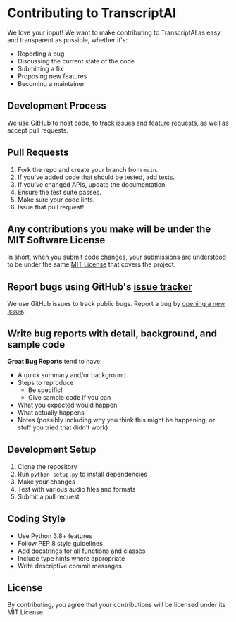 # Contributing to TranscriptAI

We love your input! We want to make contributing to TranscriptAI as easy and transparent as possible, whether it's:

- Reporting a bug
- Discussing the current state of the code
- Submitting a fix
- Proposing new features
- Becoming a maintainer

## Development Process

We use GitHub to host code, to track issues and feature requests, as well as accept pull requests.

## Pull Requests

1. Fork the repo and create your branch from `main`.
2. If you've added code that should be tested, add tests.
3. If you've changed APIs, update the documentation.
4. Ensure the test suite passes.
5. Make sure your code lints.
6. Issue that pull request!

## Any contributions you make will be under the MIT Software License

In short, when you submit code changes, your submissions are understood to be under the same [MIT License](http://choosealicense.com/licenses/mit/) that covers the project.

## Report bugs using GitHub's [issue tracker](https://github.com/yourusername/transcript-ai/issues)

We use GitHub issues to track public bugs. Report a bug by [opening a new issue](https://github.com/yourusername/transcript-ai/issues/new).

## Write bug reports with detail, background, and sample code

**Great Bug Reports** tend to have:

- A quick summary and/or background
- Steps to reproduce
  - Be specific!
  - Give sample code if you can
- What you expected would happen
- What actually happens
- Notes (possibly including why you think this might be happening, or stuff you tried that didn't work)

## Development Setup

1. Clone the repository
2. Run `python setup.py` to install dependencies
3. Make your changes
4. Test with various audio files and formats
5. Submit a pull request

## Coding Style

- Use Python 3.8+ features
- Follow PEP 8 style guidelines
- Add docstrings for all functions and classes
- Include type hints where appropriate
- Write descriptive commit messages

## License

By contributing, you agree that your contributions will be licensed under its MIT License.